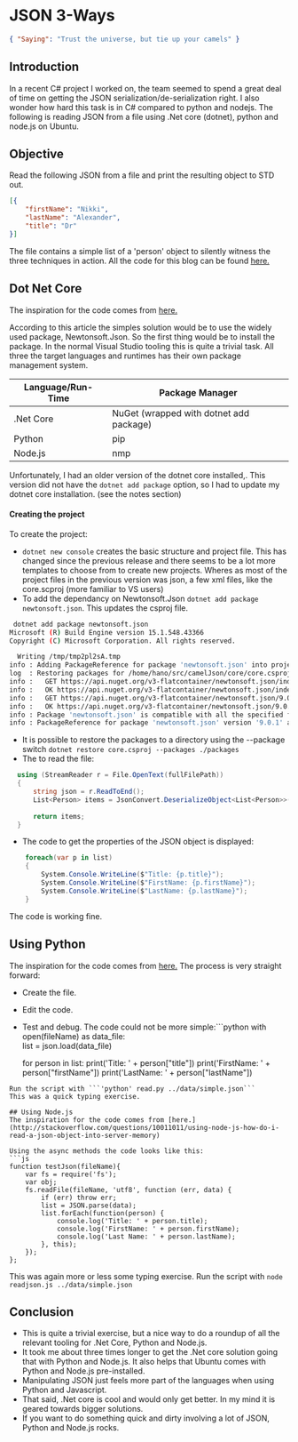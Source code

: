 # JSON 3-Ways
```json 
{ "Saying": "Trust the universe, but tie up your camels" } 
```
## Introduction
In a recent C# project I worked on, the team seemed to spend a great deal of time on getting the JSON
serialization/de-serialization right. I also  wonder how hard this task is in C# compared to python and nodejs.
The following is reading JSON from a file using .Net core (dotnet), python and node.js on Ubuntu.  

## Objective
Read the following JSON from a file and print the resulting object to STD out.
```json
[{
    "firstName": "Nikki",
    "lastName": "Alexander",
    "title": "Dr"
}]
```
The file contains a simple list of a 'person' object to silently witness the three techniques in action.
All the code for this blog can be found [here.](https://github.com/rockonsoft/camelJson)

## Dot Net Core
The inspiration for the code comes from [here.](http://stackoverflow.com/questions/13297563/read-and-parse-a-json-file-in-c-sharp)

According to this article the simples solution would be to use the widely used package, Newtonsoft.Json.
So the first thing would be to install the package. In the normal Visual Studio tooling this is quite a trivial task.
All three the target languages and runtimes has their own package management system.

| Language/Run-Time|Package Manager|
|-----------------------|----------------------|
| .Net Core | NuGet (wrapped with dotnet add package)|
| Python | pip |
| Node.js | nmp |

Unfortunately, I had an older version of the dotnet core installed,. This version did not have the 
```dotnet add package``` option, so I had to update my dotnet core installation. (see the notes section)  

#### Creating the project
To create the project:
* ```dotnet new console``` creates the basic structure and project file. This has changed since the previous release and 
there seems to be a lot more templates to choose from to create new projects. Wheres as most of the project files in the previous 
version was json, a few xml files, like the core.scproj (more familiar to VS users)
*  To add the dependancy on Newtonsoft.Json ``` dotnet add package newtonsoft.json ```. This updates the csproj file.
```bash
 dotnet add package newtonsoft.json
Microsoft (R) Build Engine version 15.1.548.43366
Copyright (C) Microsoft Corporation. All rights reserved.

  Writing /tmp/tmp2pl2sA.tmp
info : Adding PackageReference for package 'newtonsoft.json' into project '/home/hano/src/camelJson/core/core.csproj'.
log  : Restoring packages for /home/hano/src/camelJson/core/core.csproj...
info :   GET https://api.nuget.org/v3-flatcontainer/newtonsoft.json/index.json
info :   OK https://api.nuget.org/v3-flatcontainer/newtonsoft.json/index.json 282ms
info :   GET https://api.nuget.org/v3-flatcontainer/newtonsoft.json/9.0.1/newtonsoft.json.9.0.1.nupkg
info :   OK https://api.nuget.org/v3-flatcontainer/newtonsoft.json/9.0.1/newtonsoft.json.9.0.1.nupkg 217ms
info : Package 'newtonsoft.json' is compatible with all the specified frameworks in project '/home/hano/src/camelJson/core/core.csproj'.
info : PackageReference for package 'newtonsoft.json' version '9.0.1' added to file '/home/hano/src/camelJson/core/core.csproj'.
```
* It is possible to restore the packages to a directory using the --package switch ```dotnet restore core.csproj --packages ./packages```
* The to read the file:
```csharp 
  using (StreamReader r = File.OpenText(fullFilePath))
  {
      string json = r.ReadToEnd();
      List<Person> items = JsonConvert.DeserializeObject<List<Person>>(json);
      
      return items;
  }
```
* The code to get the properties of the JSON object is displayed:
```csharp
    foreach(var p in list)
    {
        System.Console.WriteLine($"Title: {p.title}");
        System.Console.WriteLine($"FirstName: {p.firstName}");
        System.Console.WriteLine($"LastName: {p.lastName}");
    }
```

The code is working fine. 

## Using Python
The inspiration for the code comes from [here.](http://stackoverflow.com/questions/2835559/parsing-values-from-a-json-file-using-python)
The process is very straight forward:
* Create the file.
* Edit the code.
* Test and debug.
The code could not be more simple:```python
with open(fileName) as data_file:    
    list = json.load(data_file)

    for person in list:
        print('Title: ' + person["title"])
        print('FirstName: ' + person["firstName"])
        print('LastName: ' + person["lastName"])

```
Run the script with ```'python' read.py ../data/simple.json```
This was a quick typing exercise.

## Using Node.js
The inspiration for the code comes from [here.](http://stackoverflow.com/questions/10011011/using-node-js-how-do-i-read-a-json-object-into-server-memory)

Using the async methods the code looks like this:
```js
function testJson(fileName){
    var fs = require('fs');
    var obj;
    fs.readFile(fileName, 'utf8', function (err, data) {
        if (err) throw err;
        list = JSON.parse(data);
        list.forEach(function(person) {
            console.log('Title: ' + person.title);
            console.log('FirstName: ' + person.firstName);
            console.log('Last Name: ' + person.lastName);
        }, this);
    });
};
```

This was again more or less some typing exercise.
Run the script with ```node readjson.js ../data/simple.json```

## Conclusion
* This is quite a trivial exercise, but a nice way to do a roundup of all the relevant tooling for .Net Core, Python and Node.js.
* It took me about three times longer to get the .Net core solution going that with Python and Node.js. It also helps that Ubuntu comes with 
  Python and Node.js pre-installed.
* Manipulating JSON just feels more part of the languages when using Python and Javascript.
* That said, .Net core is cool and would only get better. In my mind it is geared towards bigger solutions.
* If you want to do something quick and dirty involving a lot of JSON, Python and Node.js rocks.
